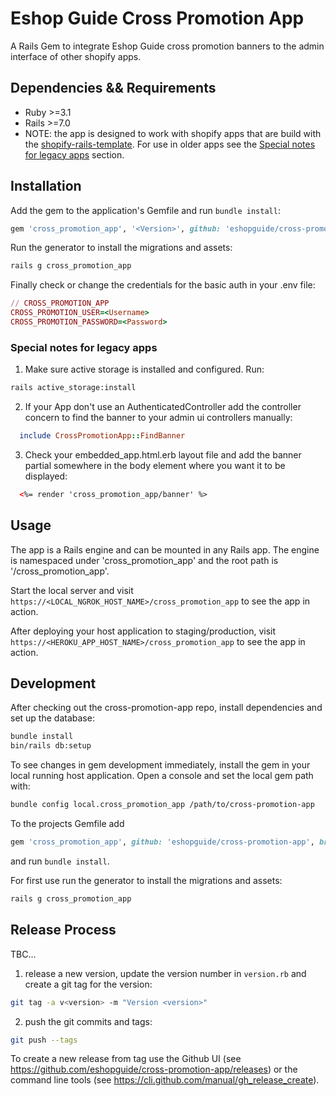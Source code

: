 # Eshop Guide Cross Promotion App

A Rails Gem to integrate Eshop Guide cross promotion banners to the admin interface of other shopify apps.

## Dependencies && Requirements
* Ruby >=3.1
* Rails >=7.0
* NOTE: the app is designed to work with shopify apps that are build with the [shopify-rails-template](https://github.com/eshopguide/shopify_rails_template).
  For use in older apps see the [Special notes for legacy apps](#special-notes-for-legacy-apps) section.

## Installation

Add the gem to the application's Gemfile and run `bundle install`:
```ruby
gem 'cross_promotion_app', '<Version>', github: 'eshopguide/cross-promotion-app'
```

Run the generator to install the migrations and assets:
```bash
rails g cross_promotion_app
```

Finally check or change the credentials for the basic auth in your .env file:
```ruby
// CROSS_PROMOTION_APP
CROSS_PROMOTION_USER=<Username>
CROSS_PROMOTION_PASSWORD=<Password>
```

### Special notes for legacy apps

1. Make sure active storage is installed and configured. Run:
```bash
rails active_storage:install
```
2. If your App don't use an AuthenticatedController add the controller concern to find the banner to your admin ui controllers manually:
```ruby
  include CrossPromotionApp::FindBanner
```
3. Check your embedded_app.html.erb layout file and add the banner partial somewhere in the body element where you want it to be displayed:
```html
  <%= render 'cross_promotion_app/banner' %>
```

## Usage
The app is a Rails engine and can be mounted in any Rails app. The engine is namespaced under 'cross_promotion_app' and the root path is '/cross_promotion_app'.

Start the local server and visit `https://<LOCAL_NGROK_HOST_NAME>/cross_promotion_app` to see the app in action.

After deploying your host application to staging/production, visit `https://<HEROKU_APP_HOST_NAME>/cross_promotion_app` to see the app in action.

## Development
After checking out the cross-promotion-app repo, install dependencies and set up the database:
```bash
bundle install
bin/rails db:setup
```

To see changes in gem development immediately, install the gem in your local running host application. Open a console and set the local gem path with:
```bash
bundle config local.cross_promotion_app /path/to/cross-promotion-app
```
To the projects Gemfile add 
```ruby
gem 'cross_promotion_app', github: 'eshopguide/cross-promotion-app', branch: '<current local branch>'
```

and run `bundle install`.

For first use run the generator to install the migrations and assets:

```bash
rails g cross_promotion_app
```

## Release Process
TBC...

1. release a new version, update the version number in `version.rb` and create a git tag for the version:
```bash
git tag -a v<version> -m "Version <version>"
```
2. push the git commits and tags:
```bash
git push --tags
```

To create a new release from tag use the Github UI (see https://github.com/eshopguide/cross-promotion-app/releases)
or the command line tools (see https://cli.github.com/manual/gh_release_create).